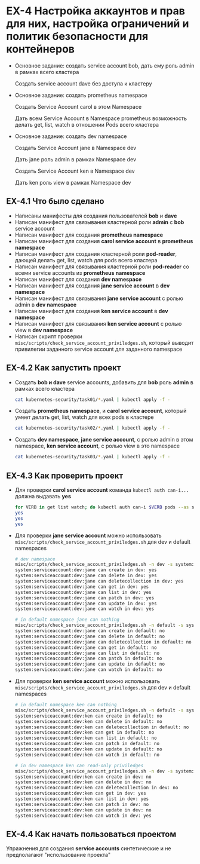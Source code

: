 # EX-4 Настройка аккаунтов и прав для них, настройка ограничений и политик безопасности для контейнеров

* Основное задание: создать service account bob, дать ему роль admin в рамках всего кластера
  
  Создать service account dave без доступа к кластеру

* Основное задание: создать prometheus namespace
  
  Создать Service Account carol в этом Namespace
  
  Дать всем Service Account в Namespace prometheus возможность делать get, list, watch в отношении Pods всего кластера

* Основное задание: создать dev namespace
  
  Создать Service Account jane в Namespace dev
  
  Дать jane роль admin в рамках Namespace dev
  
  Создать Service Account ken в Namespace dev
  
  Дать ken роль view в рамках Namespace dev

## EX-4.1 Что было сделано

* Написаны манифесты для создания пользователей **bob** и **dave**
* Написан манифест для связывания кластерной роли **admin** с **bob** service account
* Написан манифест для создания **prometheus namespace**
* Написан манифест для создания **carol service account** в **prometheus namespace**
* Написан манифест для создания кластерной роли **pod-reader**, дающей делать get, list, watch для pods всего кластера
* Написан манифест для связывания кластерной роли **pod-reader** со всеми service accounts из **prometheus namespace**
* Написан манифест для создания **dev namespace**
* Написан манифест для создания **jane service account** в **dev namespace**
* Написан манифест для связывания **jane service account** с ролью admin в **dev namespace**
* Написан манифест для создания **ken service account** в **dev namespace**
* Написан манифест для связывания **ken service account** с ролью view в **dev namespace**
* Написан скрипт проверки `misc/scripts/check_service_account_priviledges.sh`, который выводит привилегии заданного service account для заданного namespace
  
## EX-4.2 Как запустить проект

* Создать **bob и dave** service accounts, добавить для **bob** роль **admin** в рамках всего кластера

  ```bash
  cat kubernetes-security/task01/*.yaml | kubectl apply -f -
  ```

* Создать **prometheus namespace**, и **carol service account**, который умеет делать get, list, watch для всех pods в кластере

  ```bash
  cat kubernetes-security/task02/*.yaml | kubectl apply -f -
  ```

* Создать **dev namespace**, **jane service account**, с ролью admin в этом namespace, **ken service account**, с ролью view в это namespace

  ```bash
  cat kubernetes-security/task03/*.yaml | kubectl apply -f -
  ```

## EX-4.3 Как проверить проект

* Для проверки **carol service account** команда `kubectl auth can-i...` должна выдавать **yes**

  ```bash
  for VERB in get list watch; do kubectl auth can-i $VERB pods --as system:serviceaccount:prometheus:carol; done
  yes
  yes
  yes
  ```

* Для проверки **jane service account** можно использовать `misc/scripts/check_service_account_priviledges.sh` для dev и default namespaces
  
  ```bash
  # dev namespace
  misc/scripts/check_service_account_priviledges.sh -n dev -s system:serviceaccount:dev:jane
  system:serviceaccount:dev:jane can create in dev: yes
  system:serviceaccount:dev:jane can delete in dev: yes
  system:serviceaccount:dev:jane can deletecollection in dev: yes
  system:serviceaccount:dev:jane can get in dev: yes
  system:serviceaccount:dev:jane can list in dev: yes
  system:serviceaccount:dev:jane can patch in dev: yes
  system:serviceaccount:dev:jane can update in dev: yes
  system:serviceaccount:dev:jane can watch in dev: yes
  ```
  
  ```bash
  # in default namespace jane can nothing
  misc/scripts/check_service_account_priviledges.sh -n default -s system:serviceaccount:dev:jane
  system:serviceaccount:dev:jane can create in default: no
  system:serviceaccount:dev:jane can delete in default: no
  system:serviceaccount:dev:jane can deletecollection in default: no
  system:serviceaccount:dev:jane can get in default: no
  system:serviceaccount:dev:jane can list in default: no
  system:serviceaccount:dev:jane can patch in default: no
  system:serviceaccount:dev:jane can update in default: no
  system:serviceaccount:dev:jane can watch in default: no
  ```

* Для проверки **ken service account** можно использовать `misc/scripts/check_service_account_priviledges.sh` для dev и default namespaces

  ```bash
  # in default namespace ken can nothing
  misc/scripts/check_service_account_priviledges.sh -n default -s system:serviceaccount:dev:ken
  system:serviceaccount:dev:ken can create in default: no
  system:serviceaccount:dev:ken can delete in default: no
  system:serviceaccount:dev:ken can deletecollection in default: no
  system:serviceaccount:dev:ken can get in default: no
  system:serviceaccount:dev:ken can list in default: no
  system:serviceaccount:dev:ken can patch in default: no
  system:serviceaccount:dev:ken can update in default: no
  system:serviceaccount:dev:ken can watch in default: no
  ```

  ```bash
  # in dev namespace ken can read-only priviledges
  misc/scripts/check_service_account_priviledges.sh -n dev -s system:serviceaccount:dev:ken
  system:serviceaccount:dev:ken can create in dev: no
  system:serviceaccount:dev:ken can delete in dev: no
  system:serviceaccount:dev:ken can deletecollection in dev: no
  system:serviceaccount:dev:ken can get in dev: yes
  system:serviceaccount:dev:ken can list in dev: yes
  system:serviceaccount:dev:ken can patch in dev: no
  system:serviceaccount:dev:ken can update in dev: no
  system:serviceaccount:dev:ken can watch in dev: yes
  ```

## EX-4.4 Как начать пользоваться проектом

Упражнения для создания **service accounts** синтетические и не предполагают "использование проекта"
